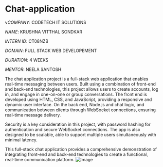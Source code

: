 # Chat-application
v*COMPANY*: CODETECH IT SOLUTIONS

*NAME*: KRUSHNA VITTHAL SONDKAR

*INTERN ID*: CT08NZB

*DOMAIN*: FULL STACK WEB DEVELOPEMENT

*DURATION*: 4 WEEKS

*MENTOR*: NEELA SANTOSH

The chat application project is a full-stack web application that enables real-time messaging between users. Built using a combination of front-end and back-end technologies, this project allows users to create accounts, log in, and engage in one-on-one or group conversations. The front end is developed using HTML, CSS, and JavaScript, providing a responsive and dynamic user interface. On the back end, Node.js and chat logic, and communication between clients through WebSocket connections, ensuring real-time message delivery.

Security is a key consideration in this project, with password hashing for authentication and secure WebSocket connections. The app is also designed to be scalable, able to support multiple users simultaneously with minimal latency.

This full-stack chat application provides a comprehensive demonstration of integrating front-end and back-end technologies to create a functional, real-time communication platform.
![Image](https://github.com/user-attachments/assets/711b07bc-cd9b-4a36-85a7-0b0a7e37c370)
